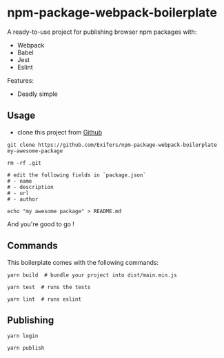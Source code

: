 # npm-package-webpack-boilerplate 

A ready-to-use project for publishing browser npm packages with:
- Webpack
- Babel
- Jest
- Eslint

Features:
- Deadly simple

## Usage

- clone this project from [Github](https://github.com/Exifers/npm-package-webpack-boilerplate)
```shell
git clone https://github.com/Exifers/npm-package-webpack-boilerplate my-awesome-package

rm -rf .git

# edit the following fields in `package.json`
# - name
# - description
# - url
# - author

echo "my awesome package" > README.md
```

And you're good to go !

## Commands

This boilerplate comes with the following commands:

```shell
yarn build  # bundle your project into dist/main.min.js

yarn test  # runs the tests

yarn lint  # runs eslint
```

## Publishing

```shell
yarn login

yarn publish
```
